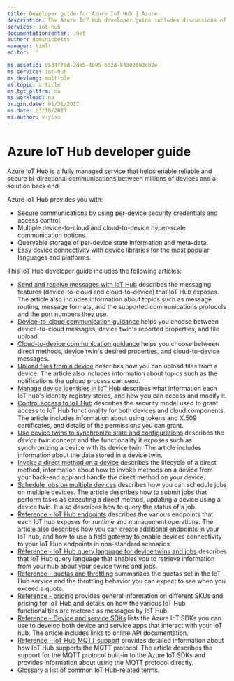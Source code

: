 ```yaml
---
title: Developer guide for Azure IoT Hub | Azure
description: The Azure IoT Hub developer guide includes discussions of endpoints, security, the identity registry, device management, direct methods, device twins, file uploads, jobs, the IoT Hub query language, and messaging.
services: iot-hub
documentationcenter: .net
author: dominicbetts
manager: timlt
editor: ''

ms.assetid: d534ff9d-2de5-4995-bb2d-84a02693cb2e
ms.service: iot-hub
ms.devlang: multiple
ms.topic: article
ms.tgt_pltfrm: na
ms.workload: na
origin.date: 01/31/2017
ms.date: 03/10/2017
ms.author: v-yiso
---
```


# Azure IoT Hub developer guide
Azure IoT Hub is a fully managed service that helps enable reliable and secure bi-directional communications between millions of devices and a solution back end.

Azure IoT Hub provides you with:

* Secure communications by using per-device security credentials and access control.
* Multiple device-to-cloud and cloud-to-device hyper-scale communication options.
* Queryable storage of per-device state information and meta-data.
* Easy device connectivity with device libraries for the most popular languages and platforms.

This IoT Hub developer guide includes the following articles:

* [Send and receive messages with IoT Hub][devguide-messaging] describes the messaging features (device-to-cloud and cloud-to-device) that IoT Hub exposes. The article also includes information about topics such as message routing, message formats, and the supported communications protocols and the port numbers they use.
* [Device-to-cloud communication guidance][lnk-d2c-guidance] helps you choose between device-to-cloud messages, device twin's reported properties, and file upload.
* [Cloud-to-device communication guidance][lnk-c2d-guidance] helps you choose between direct methods, device twin's desired properties, and cloud-to-device messages.
* [Upload files from a device][devguide-upload] describes how you can upload files from a device. The article also includes information about topics such as the notifications the upload process can send.
* [Manage device identities in IoT Hub][devguide-identities] describes what information each IoT hub's identity registry stores, and how you can access and modify it.
* [Control access to IoT Hub][devguide-security] describes the security model used to grant access to IoT Hub functionality for both devices and cloud components. The article includes information about using tokens and X.509 certificates, and details of the permissions you can grant.
* [Use device twins to synchronize state and configurations][devguide-device-twins] describes the *device twin* concept and the functionality it exposes such as synchronizing a device with its device twin. The article includes information about the data stored in a device twin.
* [Invoke a direct method on a device][devguide-directmethods] describes the lifecycle of a direct method, information about how to invoke methods on a device from your back-end app and handle the direct method on your device.
* [Schedule jobs on multiple devices][devguide-jobs] describes how you can schedule jobs on multiple devices. The article describes how to submit jobs that perform tasks as executing a direct method, updating a device using a device twin. It also describes how to query the status of a job.
* [Reference - IoT Hub endpoints][devguide-endpoints] describes the various endpoints that each IoT hub exposes for runtime and management operations. The article also describes how you can create additional endpoints in your IoT hub, and how to use a field gateway to enable devices connectivity to your IoT Hub endpoints in non-standard scenarios.
* [Reference - IoT Hub query language for device twins and jobs][devguide-query] describes that IoT Hub query language that enables you to retrieve information from your hub about your device twins and jobs.
* [Reference - quotas and throttling][devguide-quotas] summarizes the quotas set in the IoT Hub service and the throttling behavior you can expect to see when you exceed a quota.
* [Reference - pricing][devguide-pricing] provides general information on different SKUs and pricing for IoT Hub and details on how the various IoT Hub functionalities are metered as messages by IoT Hub.
* [Reference - Device and service SDKs][devguide-sdks] lists the Azure IoT SDKs you can use to develop both device and service apps that interact with your IoT hub. The article includes links to online API documentation.
* [Reference - IoT Hub MQTT support][devguide-mqtt] provides detailed information about how IoT Hub supports the MQTT protocol. The article describes the support for the MQTT protocol built-in to the Azure IoT SDKs and provides information about using the MQTT protocol directly.
* [Glossary][devguide-glossary] a list of common IoT Hub-related terms.

[devguide-messaging]: ./iot-hub-devguide-messaging.md
[devguide-upload]: ./iot-hub-devguide-file-upload.md
[devguide-identities]: ./iot-hub-devguide-identity-registry.md
[devguide-security]: ./iot-hub-devguide-security.md
[devguide-device-twins]: ./iot-hub-devguide-device-twins.md
[devguide-directmethods]: ./iot-hub-devguide-direct-methods.md
[devguide-jobs]: ./iot-hub-devguide-jobs.md
[devguide-endpoints]: ./iot-hub-devguide-endpoints.md
[devguide-quotas]: ./iot-hub-devguide-quotas-throttling.md
[devguide-query]: ./iot-hub-devguide-query-language.md
[devguide-sdks]: ./iot-hub-devguide-sdks.md
[devguide-mqtt]: ./iot-hub-mqtt-support.md
[devguide-glossary]: ./iot-hub-devguide-glossary.md
[devguide-pricing]: ./iot-hub-devguide-pricing.md
[lnk-c2d-guidance]: ./iot-hub-devguide-c2d-guidance.md
[lnk-d2c-guidance]: ./iot-hub-devguide-d2c-guidance.md